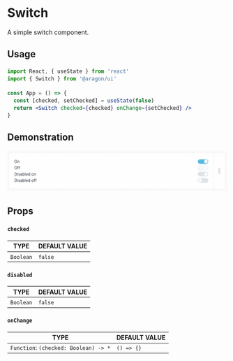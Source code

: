 # Switch

A simple switch component.

## Usage <a href="#usage" id="usage"></a>

```jsx
import React, { useState } from 'react'
import { Switch } from '@aragon/ui'

const App = () => {
  const [checked, setChecked] = useState(false)
  return <Switch checked={checked} onChange={setChecked} />
}
```

## Demonstration

![](<../../../../.gitbook/assets/Schermata 2022-06-25 alle 23.00.03.png>)

## Props <a href="#props" id="props"></a>

#### `checked` <a href="#checked" id="checked"></a>

| TYPE      | DEFAULT VALUE |
| --------- | ------------- |
| `Boolean` | `false`       |

#### `disabled` <a href="#disabled" id="disabled"></a>

| TYPE      | DEFAULT VALUE |
| --------- | ------------- |
| `Boolean` | `false`       |

#### `onChange` <a href="#onchange" id="onchange"></a>

| TYPE                                  | DEFAULT VALUE |
| ------------------------------------- | ------------- |
| `Function`: `(checked: Boolean) -> *` | `() => {}`    |
